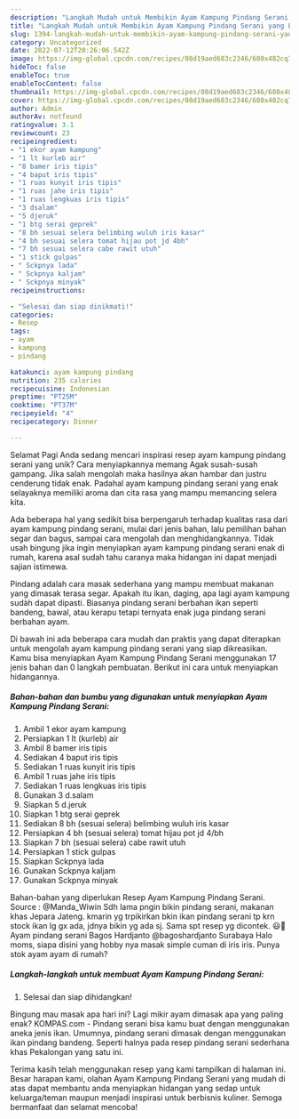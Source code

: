 ```yaml
---
description: "Langkah Mudah untuk Membikin Ayam Kampung Pindang Serani yang Lezat Sekali, Mantap"
title: "Langkah Mudah untuk Membikin Ayam Kampung Pindang Serani yang Lezat Sekali, Mantap"
slug: 1394-langkah-mudah-untuk-membikin-ayam-kampung-pindang-serani-yang-lezat-sekali-mantap
category: Uncategorized
date: 2022-07-12T20:26:06.542Z
image: https://img-global.cpcdn.com/recipes/08d19aed683c2346/680x482cq70/ayam-kampung-pindang-serani-foto-resep-utama.jpg
hideToc: false
enableToc: true
enableTocContent: false
thumbnail: https://img-global.cpcdn.com/recipes/08d19aed683c2346/680x482cq70/ayam-kampung-pindang-serani-foto-resep-utama.jpg
cover: https://img-global.cpcdn.com/recipes/08d19aed683c2346/680x482cq70/ayam-kampung-pindang-serani-foto-resep-utama.jpg
author: Admin
authorAv: notfound
ratingvalue: 3.1
reviewcount: 23
recipeingredient:
- "1 ekor ayam kampung"
- "1 lt kurleb air"
- "8 bamer iris tipis"
- "4 baput iris tipis"
- "1 ruas kunyit iris tipis"
- "1 ruas jahe iris tipis"
- "1 ruas lengkuas iris tipis"
- "3 dsalam"
- "5 djeruk"
- "1 btg serai geprek"
- "8 bh sesuai selera belimbing wuluh iris kasar"
- "4 bh sesuai selera tomat hijau pot jd 4bh"
- "7 bh sesuai selera cabe rawit utuh"
- "1 stick gulpas"
- " Sckpnya lada"
- " Sckpnya kaljam"
- " Sckpnya minyak"
recipeinstructions:

- "Selesai dan siap dinikmati!"
categories:
- Resep
tags:
- ayam
- kampung
- pindang

katakunci: ayam kampung pindang 
nutrition: 235 calories
recipecuisine: Indonesian
preptime: "PT25M"
cooktime: "PT37M"
recipeyield: "4"
recipecategory: Dinner

---
```



Selamat Pagi Anda sedang mencari inspirasi resep ayam kampung pindang serani yang unik? Cara menyiapkannya memang Agak susah-susah gampang. Jika salah mengolah maka hasilnya akan hambar dan justru cenderung tidak enak. Padahal ayam kampung pindang serani yang enak selayaknya memiliki aroma dan cita rasa yang mampu memancing selera kita.


Ada beberapa hal yang sedikit bisa berpengaruh terhadap kualitas rasa dari ayam kampung pindang serani, mulai dari jenis bahan, lalu pemilihan bahan segar dan bagus, sampai cara mengolah dan menghidangkannya. Tidak usah bingung jika ingin menyiapkan ayam kampung pindang serani enak di rumah, karena asal sudah tahu caranya maka hidangan ini dapat menjadi sajian istimewa.

Pindang adalah cara masak sederhana yang mampu membuat makanan yang dimasak terasa segar. Apakah itu ikan, daging, apa lagi ayam kampung sudàh dapat dipasti. Biasanya pindang serani berbahan ikan seperti bandeng, bawal, atau kerapu tetapi ternyata enak juga pindang serani berbahan ayam.


Di bawah ini ada beberapa cara mudah dan praktis yang dapat diterapkan untuk mengolah ayam kampung pindang serani yang siap dikreasikan. Kamu bisa menyiapkan Ayam Kampung Pindang Serani menggunakan 17 jenis bahan dan 0 langkah pembuatan. Berikut ini cara untuk menyiapkan hidangannya.

<!--inarticleads1-->

##### Bahan-bahan dan bumbu yang digunakan untuk menyiapkan Ayam Kampung Pindang Serani:

1. Ambil 1 ekor ayam kampung
1. Persiapkan 1 lt (kurleb) air
1. Ambil 8 bamer iris tipis
1. Sediakan 4 baput iris tipis
1. Sediakan 1 ruas kunyit iris tipis
1. Ambil 1 ruas jahe iris tipis
1. Sediakan 1 ruas lengkuas iris tipis
1. Gunakan 3 d.salam
1. Siapkan 5 d.jeruk
1. Siapkan 1 btg serai geprek
1. Sediakan 8 bh (sesuai selera) belimbing wuluh iris kasar
1. Persiapkan 4 bh (sesuai selera) tomat hijau pot jd 4/bh
1. Siapkan 7 bh (sesuai selera) cabe rawit utuh
1. Persiapkan 1 stick gulpas
1. Siapkan  Sckpnya lada
1. Gunakan  Sckpnya kaljam
1. Gunakan  Sckpnya minyak


Bahan-bahan yang diperlukan Resep Ayam Kampung Pindang Serani. Source : @Manda_Wiwin Sdh lama pngin bikin pindang serani, makanan khas Jepara Jateng. kmarin yg trpikirkan bkin ikan pindang serani tp krn stock ikan lg gx ada, jdnya bikin yg ada sj. Sama spt resep yg dicontek. 😃🤭 Ayam pindang serani Bagos Hardjanto @bagoshardjanto Surabaya Halo moms, siapa disini yang hobby nya masak simple cuman di iris iris. Punya stok ayam ayam di rumah? 

<!--inarticleads2-->

##### Langkah-langkah untuk membuat Ayam Kampung Pindang Serani:


1. Selesai dan siap dihidangkan!

Bingung mau masak apa hari ini? Lagi mikir ayam dimasak apa yang paling enak? KOMPAS.com - Pindang serani bisa kamu buat dengan menggunakan aneka jenis ikan. Umumnya, pindang serani dimasak dengan menggunakan ikan pindang bandeng. Seperti halnya pada resep pindang serani sederhana khas Pekalongan yang satu ini. 

Terima kasih telah menggunakan resep yang kami tampilkan di halaman ini. Besar harapan kami, olahan Ayam Kampung Pindang Serani yang mudah di atas dapat membantu anda menyiapkan hidangan yang sedap untuk keluarga/teman maupun menjadi inspirasi untuk berbisnis kuliner. Semoga bermanfaat dan selamat mencoba!
